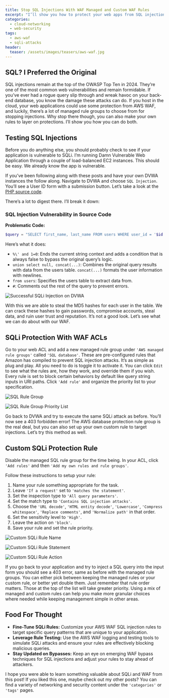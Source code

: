 ```yaml
---
title: Stop SQL Injections With WAF Managed and Custom WAF Rules
excerpt: "I’ll show you how to protect your web apps from SQL injections with AWS WAF. Learn how to use managed and custom rules to keep your apps secure."
categories:
  - cloud-networking
  - web-security
tags:
  - aws-waf
  - sqli-attacks
header:
  teaser: /assets/images/teasers/aws-waf.jpg
---
```


## SQL? I Preferred the Original

SQL injections remain at the top of the OWASP Top Ten in 2024. They’re one of the most common web vulnerabilities and remain formidable. If you’ve ever had a rogue query slip through and wreak havoc on your back-end database, you know the damage these attacks can do. If you host in the cloud, your web applications could use some protection from AWS WAF, and luckily, there’s a lot of managed rule groups to choose from for stopping injections. Why stop there though, you can also make your own rules to layer on protections. I’ll show you how you can do both.

## Testing SQL Injections

Before you do anything else, you should probably check to see if your application is vulnerable to SQLi. I’m running Damn Vulnerable Web Application through a couple of load-balanced EC2 instances. This should be easy. We already know the app is vulnerable.

If you’ve been following along with these posts and have your own DVWA instances the follow along. Navigate to DVWA and choose `SQL Injection`. You’ll see a User ID form with a submission button. Let’s take a look at the [PHP source code](https://github.com/digininja/DVWA/tree/master/vulnerabilities/sqli/source).

There’s a lot to digest there. I’ll break it down:

### SQL Injection Vulnerability in Source Code

**Problematic Code:**

```php
$query = "SELECT first_name, last_name FROM users WHERE user_id = '$id';";
```

Here’s what it does:

- `%\' and 1=0`: Ends the current string context and adds a condition that is always false to bypass the original query’s logic.
- `union select null, concat(...)`: Combines the original query results with data from the users table. `concat(...)` formats the user information with newlines.
- `from users`: Specifies the users table to extract data from.
- `#`: Comments out the rest of the query to prevent errors.

![Successful SQLi Injection on DVWA](/assets/images/posts/cloud/aws/aws-waf/aws-waf-sqli/dvwa-sqli.jpg)

With this we are able to steal the MD5 hashes for each user in the table. We can crack these hashes to gain passwords, compromise accounts, steal data, and ruin user trust and reputation. It’s not a good look. Let’s see what we can do about with our WAF.

## SQLi Protection With WAF ACLs

Go to your web ACL and add a new managed rule group under `'AWS managed rule groups'` called `'SQL database'`. These are pre-configured rules that Amazon has compiled to prevent SQL injection attacks. It’s as simple as plug and play. All you need to do is toggle it to activate it. You can click `Edit` to see what the rules are, how they work, and override them if you wish. Every rule is set to block certain behaviors by default like query string inputs in URI paths. Click `'Add rule'` and organize the priority list to your specification.

![SQL Rule Group](/assets/images/posts/cloud/aws/aws-waf/aws-waf-sqli/sql-rules.jpg)

![SQL Rule Group Priority List](/assets/images/posts/cloud/aws/aws-waf/aws-waf-sqli/sql-priority.jpg)

Go back to DVWA and try to execute the same SQLi attack as before. You’ll now see a 403 forbidden error! The AWS database protection rule group is the real deal, but you can also set up your own custom rule to target injections. Let’s try this method as well.

## Custom SQLi Protection Rule

Disable the managed SQL rule group for the time being. In your ACL, click `'Add rules'` and then `'Add my own rules and rule groups'`.

Follow these instructions to setup your rule:

1. Name your rule something appropriate for the task.
2. Leave `'If a request'` set to `'matches the statement'`.
3. Set the inspection type to `'All query parameters'`.
4. Set the match type to `'Contains SQL injection attacks'`.
5. Choose the `'URL decode'`, `'HTML entity decode'`, `'Lowercase'`, `'Compress whitespace'`, `'Replace comments'`, and `'Normalize path'` in that order.
6. Set the sensitivity level to `'High'`.
7. Leave the action on `'block'`.
8. Save your rule and set the rule priority.

![Custom SQLi Rule Name](/assets/images/posts/cloud/aws/aws-waf/aws-waf-sqli/customsql-rule.jpg)

![Custom SQLi Rule Statement](/assets/images/posts/cloud/aws/aws-waf/aws-waf-sqli/customsql-statement.jpg)

![Custom SQLi Rule Action](/assets/images/posts/cloud/aws/aws-waf/aws-waf-sqli/customsql-action.jpg)

If you go back to your application and try to inject a SQL query into the input form you should see a 403 error, same as before with the managed rule groups. You can either pick between keeping the managed rules or your custom rule, or better yet double them. Just remember that rule order matters. Those at the top of the list will take greater priority. Using a mix of managed and custom rules can help you make more granular choices where needed while keeping management simple in other areas.

## Food For Thought

- **Fine-Tune SQLi Rules:** Customize your AWS WAF SQL injection rules to target specific query patterns that are unique to your application.
- **Leverage Rule Testing:** Use the AWS WAF logging and testing tools to simulate SQLi attacks and ensure your rules are effectively blocking malicious queries.
- **Stay Updated on Bypasses:** Keep an eye on emerging WAF bypass techniques for SQL injections and adjust your rules to stay ahead of attackers.

I hope you were able to learn something valuable about SQLi and WAF from this post! If you liked this one, maybe check out my other posts? You can find a variety of networking and security content under the `'categories'` or `'tags'` pages.
